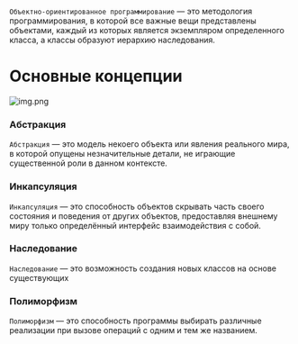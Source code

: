 ```Объектно-ориентированное программирование``` — это методология программирования, в которой все важные вещи представлены
объектами, каждый из которых является экземпляром определенного класса, а классы образуют иерархию наследования.

# Основные концепции

![img.png](Hard/OOP/img.png)

### Абстракция

```Абстракция``` — это модель некоего объекта или явления реального мира, в которой опущены незначительные детали, не играющие
существенной роли в данном контексте.

### Инкапсуляция

```Инкапсуляция``` — это способность объектов скрывать часть своего состояния и поведения от других объектов, предоставляя
внешнему миру только определённый интерфейс взаимодействия с собой.

### Наследование

```Наследование``` — это возможность создания новых классов на основе существующих

### Полиморфизм

```Полиморфизм``` — это способность программы выбирать различные реализации при вызове операций с одним и тем же названием.